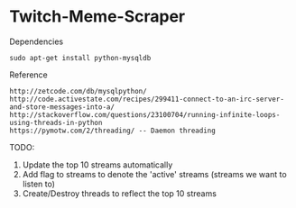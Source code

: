 # Twitch-Meme-Scraper
Dependencies
```
sudo apt-get install python-mysqldb
```

Reference
```
http://zetcode.com/db/mysqlpython/
http://code.activestate.com/recipes/299411-connect-to-an-irc-server-and-store-messages-into-a/
http://stackoverflow.com/questions/23100704/running-infinite-loops-using-threads-in-python
https://pymotw.com/2/threading/ -- Daemon threading
```

TODO: 
  1. Update the top 10 streams automatically
  2. Add flag to streams to denote the 'active' streams (streams we want to listen to)
  3. Create/Destroy threads to reflect the top 10 streams


